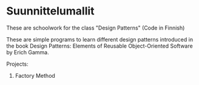 # Suunnittelumallit
These are schoolwork for the class "Design Patterns" (Code in Finnish)

These are simple programs to learn different design patterns introduced in the book Design Patterns: Elements of Reusable Object-Oriented Software by Erich Gamma.

Projects:
1. Factory Method
